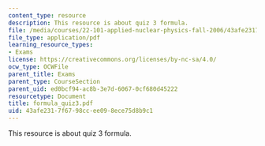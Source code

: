 ```yaml
---
content_type: resource
description: This resource is about quiz 3 formula.
file: /media/courses/22-101-applied-nuclear-physics-fall-2006/43afe2317f6798ccee098ece75d8b9c1_formula_quiz3.pdf
file_type: application/pdf
learning_resource_types:
- Exams
license: https://creativecommons.org/licenses/by-nc-sa/4.0/
ocw_type: OCWFile
parent_title: Exams
parent_type: CourseSection
parent_uid: ed0bcf94-ac8b-3e7d-6067-0cf680d45222
resourcetype: Document
title: formula_quiz3.pdf
uid: 43afe231-7f67-98cc-ee09-8ece75d8b9c1
---
```

This resource is about quiz 3 formula.